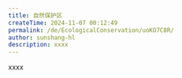 ```yaml
---
title: 自然保护区
createTime: 2024-11-07 00:12:49
permalink: /de/EcologicalConservation/uoKO7C8R/
author: sunshang-hl
description: xxxx
---
```


xxxx